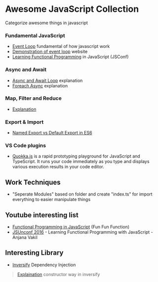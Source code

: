 # Awesome JavaScript Collection
Categorize awesome things in javascript 

### Fundamental JavaScript
- [Event Loop](https://www.youtube.com/watch?v=8aGhZQkoFbQ) fundamental of how javascript work 
- [Demonstration of event loop](http://latentflip.com/loupe/) website
- [Learning Functional Programming](https://www.youtube.com/watch?v=e-5obm1G_FY&fbclid=IwAR0rfqeJJAIq0GzJEx9V-nlfn_ZAa7ECsQDyvonxT7gnfqNICSLdTw6Db3U) in JavaScript (JSConf)

### Async and Await
- [Async and Await Loop](https://zellwk.com/blog/async-await-in-loops/) explanation
- [Foreach Async](https://codeburst.io/javascript-async-await-with-foreach-b6ba62bbf404) explanation 

### Map, Filter and Reduce  
- [Explanation](https://medium.com/@js_tut/map-filter-and-reduce-animated-7fe391a35a47)

### Export & Import 
- [Named Export vs Default Export in ES6](https://medium.com/@etherealm/named-export-vs-default-export-in-es6-affb483a0910)

### VS Code plugins
- [Quokka.js](https://quokkajs.com/) is a rapid prototyping playground for JavaScript and TypeScript. It runs your code immediately as you type and displays various execution results in your code editor.

## Work Techniques
- "Seperate Modules" based on folder and create "index.ts" for import everything to easier manipulate things

## Youtube interesting list 
- [Functional Programming in JavaScript](https://www.youtube.com/watch?v=BMUiFMZr7vk&list=PL0zVEGEvSaeEd9hlmCXrk5yUyqUag-n84) (Fun Fun Function)
- [JSUnconf 2016](https://www.youtube.com/watch?v=e-5obm1G_FY&fbclid=IwAR0vSDXardUEU73ImUqCLMgHF_XfNOR95ONTnNXtqBoKbOxV14Koygl0F5o) - Learning Functional Programming with JavaScript - Anjana Vakil

## Interesting Library 
- [Inversify](https://www.npmjs.com/package/inversify) Dependency Injection 
> [Explaination](https://stackoverflow.com/questions/46867437/in-inversify-why-to-prefer-constructor-factory-injection-over-todynamicvalue/47055959#47055959) constructor way in inversify
